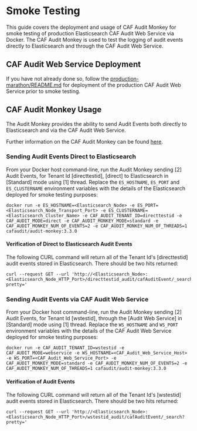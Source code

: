 # Smoke Testing

This guide covers the deployment and usage of CAF Audit Monkey for smoke testing of production Elasticsearch CAF Audit Web Service via Docker. The CAF Audit Monkey is used to test the logging of audit events directly to Elasticsearch and through the CAF Audit Web Service.

## CAF Audit Web Service Deployment

If you have not already done so, follow the [production-marathon/README.md](../README.md) for deployment of the production CAF Audit Web Service prior to smoke testing.

## CAF Audit Monkey Usage

The Audit Monkey provides the ability to send Audit Events both directly to Elasticsearch and via the CAF Audit Web Service.

Further information on the CAF Audit Monkey can be found [here](https://github.com/CAFAudit/audit-service/tree/develop/caf-audit-monkey).

### Sending Audit Events Direct to Elasticsearch

From your Docker host command-line, run the Audit Monkey sending [2] Audit Events, for Tenant Id [directtestid], [direct] to Elasticsearch in [Standard] mode using [1] thread. Replace the `ES_HOSTNAME`, `ES_PORT` and `ES_CLUSTERNAME` environment variables with the details of the Elasticsearch deployed for smoke testing purposes:

```
docker run -e ES_HOSTNAME=<Elasticsearch_Node> -e ES_PORT=<Elasticsearch_Node_Transport_Port> -e ES_CLUSTERNAME=<Elasticsearch_Cluster_Name> -e CAF_AUDIT_TENANT_ID=directtestid -e CAF_AUDIT_MODE=direct -e CAF_AUDIT_MONKEY_MODE=standard -e CAF_AUDIT_MONKEY_NUM_OF_EVENTS=2 -e CAF_AUDIT_MONKEY_NUM_OF_THREADS=1 cafaudit/audit-monkey:3.3.0
```

#### Verification of Direct to Elasticsearch Audit Events

The following CURL command will return all of the Tenant Id's [directtestid] audit events stored in Elasticsearch. There should be two hits returned:

```
curl --request GET --url 'http://<Elasticsearch_Node>:<Elasticsearch_Node_HTTP_Port>/directtestid_audit/cafAuditEvent/_search?pretty='
```

### Sending Audit Events via CAF Audit Web Service

From your Docker host command-line, run the Audit Monkey sending [2] Audit Events, for Tenant Id [wstestid], through the [Audit Web Service] in [Standard] mode using [1] thread. Replace the `WS_HOSTNAME` and `WS_PORT` environment variables with the details of the CAF Audit Web Service deployed for smoke testing purposes:

```
docker run -e CAF_AUDIT_TENANT_ID=wstestid -e CAF_AUDIT_MODE=webservice -e WS_HOSTNAME=<CAF_Audit_Web_Service_Host> -e WS_PORT=<CAF_Audit_Web_Service_Port> -e CAF_AUDIT_MONKEY_MODE=standard -e CAF_AUDIT_MONKEY_NUM_OF_EVENTS=2 -e CAF_AUDIT_MONKEY_NUM_OF_THREADS=1 cafaudit/audit-monkey:3.3.0
```
#### Verification of Audit Events

The following CURL command will return all of the Tenant Id's [wstestid] audit events stored in Elasticsearch. There should be two hits returned:

```
curl --request GET --url 'http://<Elasticsearch_Node>:<Elasticsearch_Node_HTTP_Port>/wstestid_audit/cafAuditEvent/_search?pretty='
```
